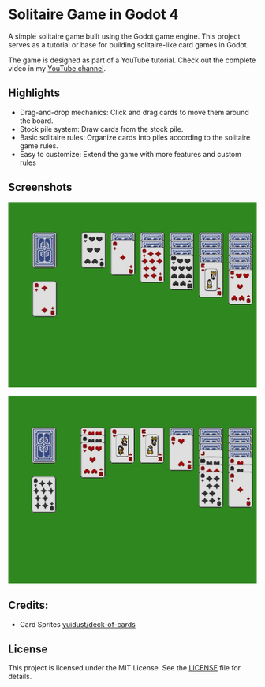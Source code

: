 # Solitaire Game in Godot 4

A simple solitaire game built using the Godot game engine. This project serves as a tutorial or base for building solitaire-like card games in Godot.

The game is designed as part of a YouTube tutorial. Check out the complete video in my [YouTube channel](https://www.youtube.com/@TheWizardCoder).

## Highlights

- Drag-and-drop mechanics: Click and drag cards to move them around the board.
- Stock pile system: Draw cards from the stock pile.
- Basic solitaire rules: Organize cards into piles according to the solitaire game rules.
- Easy to customize: Extend the game with more features and custom rules

## Screenshots

![Photo 1](./screenshots/1.jpg)

![Photo 2](./screenshots/2.jpg)

## Credits:

- Card Sprites [yuidust/deck-of-cards](https://yuidust.itch.io/deck-of-cards)

## License

This project is licensed under the MIT License. See the [LICENSE](./LICENSE) file for details.